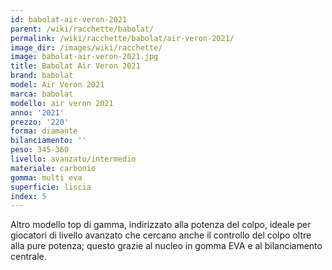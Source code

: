```yaml
---
id: babolat-air-veron-2021
parent: /wiki/racchette/babolat/
permalink: /wiki/racchette/babolat/air-veron-2021/
image_dir: /images/wiki/racchette/
image: babolat-air-veron-2021.jpg
title: Babolat Air Veron 2021
brand: babolat
model: Air Veron 2021
marca: babolat
modello: air veron 2021
anno: '2021'
prezzo: '220'
forma: diamante
bilanciamento: ''
peso: 345-360
livello: avanzato/intermedio
materiale: carbonio
gomma: multi eva
superficie: liscia
index: 5
---
```

Altro modello top di gamma, indirizzato alla potenza del colpo, ideale per giocatori di livello avanzato che cercano anche il controllo del colpo oltre alla pure potenza; questo grazie al nucleo in gomma EVA e al bilanciamento centrale.